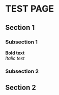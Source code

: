 # TEST PAGE
## Section 1
### Subsection 1

**Bold text**  
*Italic text*
### Subsection 2


## Section 2

